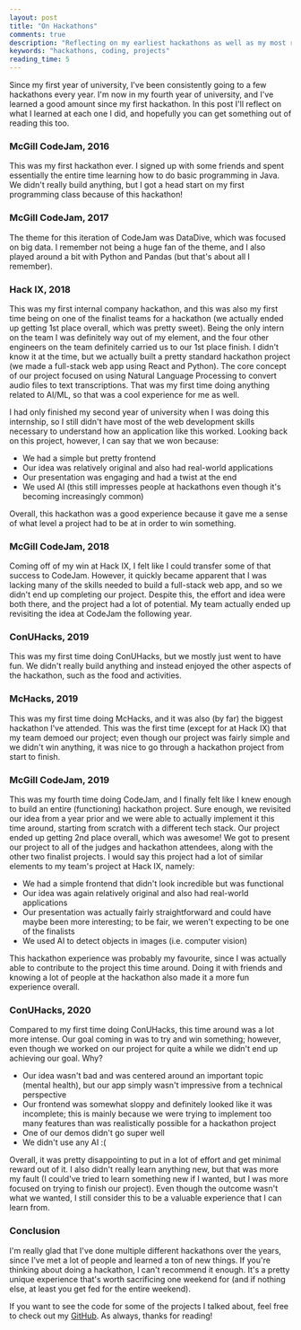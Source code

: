 ```yaml
---
layout: post
title: "On Hackathons"
comments: true
description: "Reflecting on my earliest hackathons as well as my most recent ones."
keywords: "hackathons, coding, projects"
reading_time: 5
---
```


Since my first year of university, I've been consistently going to a few hackathons every year. I'm now in my fourth year of university, and I've learned a good amount since my first hackathon. In this post I'll reflect on what I learned at each one I did, and hopefully you can get something out of reading this too.

### McGill CodeJam, 2016

This was my first hackathon ever. I signed up with some friends and spent essentially the entire time learning how to do basic programming in Java. We didn't really build anything, but I got a head start on my first programming class because of this hackathon!

### McGill CodeJam, 2017

The theme for this iteration of CodeJam was DataDive, which was focused on big data. I remember not being a huge fan of the theme, and I also played around a bit with Python and Pandas (but that's about all I remember).

### Hack IX, 2018

This was my first internal company hackathon, and this was also my first time being on one of the finalist teams for a hackathon (we actually ended up getting 1st place overall, which was pretty sweet). Being the only intern on the team I was definitely way out of my element, and the four other engineers on the team definitely carried us to our 1st place finish. I didn't know it at the time, but we actually built a pretty standard hackathon project (we made a full-stack web app using React and Python). The core concept of our project focused on using Natural Language Processing to convert audio files to text transcriptions. That was my first time doing anything related to AI/ML, so that was a cool experience for me as well.

I had only finished my second year of university when I was doing this internship, so I still didn't have most of the web development skills necessary to understand how an application like this worked. Looking back on this project, however, I can say that we won because:

- We had a simple but pretty frontend
- Our idea was relatively original and also had real-world applications
- Our presentation was engaging and had a twist at the end
- We used AI (this still impresses people at hackathons even though it's becoming increasingly common)

Overall, this hackathon was a good experience because it gave me a sense of what level a project had to be at in order to win something.

### McGill CodeJam, 2018

Coming off of my win at Hack IX, I felt like I could transfer some of that success to CodeJam. However, it quickly became apparent that I was lacking many of the skills needed to build a full-stack web app, and so we didn't end up completing our project. Despite this, the effort and idea were both there, and the project had a lot of potential. My team actually ended up revisiting the idea at CodeJam the following year.

### ConUHacks, 2019

This was my first time doing ConUHacks, but we mostly just went to have fun. We didn't really build anything and instead enjoyed the other aspects of the hackathon, such as the food and activities.

### McHacks, 2019

This was my first time doing McHacks, and it was also (by far) the biggest hackathon I've attended. This was the first time (except for at Hack IX) that my team demoed our project; even though our project was fairly simple and we didn't win anything, it was nice to go through a hackathon project from start to finish.

### McGill CodeJam, 2019

This was my fourth time doing CodeJam, and I finally felt like I knew enough to build an entire (functioning) hackathon project. Sure enough, we revisited our idea from a year prior and we were able to actually implement it this time around, starting from scratch with a different tech stack. Our project ended up getting 2nd place overall, which was awesome! We got to present our project to all of the judges and hackathon attendees, along with the other two finalist projects. I would say this project had a lot of similar elements to my team's project at Hack IX, namely:

- We had a simple frontend that didn't look incredible but was functional
- Our idea was again relatively original and also had real-world applications
- Our presentation was actually fairly straightforward and could have maybe been more interesting; to be fair, we weren't expecting to be one of the finalists
- We used AI to detect objects in images (i.e. computer vision)

This hackathon experience was probably my favourite, since I was actually able to contribute to the project this time around. Doing it with friends and knowing a lot of people at the hackathon also made it a more fun experience overall.

### ConUHacks, 2020

Compared to my first time doing ConUHacks, this time around was a lot more intense. Our goal coming in was to try and win something; however, even though we worked on our project for quite a while we didn't end up achieving our goal. Why?

- Our idea wasn't bad and was centered around an important topic (mental health), but our app simply wasn't impressive from a technical perspective
- Our frontend was somewhat sloppy and definitely looked like it was incomplete; this is mainly because we were trying to implement too many features than was realistically possible for a hackathon project
- One of our demos didn't go super well
- We didn't use any AI :(

Overall, it was pretty disappointing to put in a lot of effort and get minimal reward out of it. I also didn't really learn anything new, but that was more my fault (I could've tried to learn something new if I wanted, but I was more focused on trying to finish our project). Even though the outcome wasn't what we wanted, I still consider this to be a valuable experience that I can learn from.

### Conclusion

I'm really glad that I've done multiple different hackathons over the years, since I've met a lot of people and learned a ton of new things. If you're thinking about doing a hackathon, I can't recommend it enough. It's a pretty unique experience that's worth sacrificing one weekend for (and if nothing else, at least you get fed for the entire weekend).

If you want to see the code for some of the projects I talked about, feel free to check out my [GitHub](https://github.com/kraglalbert?tab=repositories). As always, thanks for reading!
